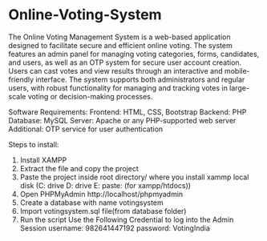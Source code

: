 # Online-Voting-System
The Online Voting Management System is a web-based application designed to facilitate secure and efficient online voting. The system features an admin panel for managing voting categories, forms, candidates, and users, as well as an OTP system for secure user account creation. Users can cast votes and view results through an interactive and mobile-friendly interface. The system supports both administrators and regular users, with robust functionality for managing and tracking votes in large-scale voting or decision-making processes.

Software Requirements:
Frontend: HTML, CSS, Bootstrap
Backend: PHP
Database: MySQL
Server: Apache or any PHP-supported web server
Additional: OTP service for user authentication

Steps to install:
1.	Install XAMPP
2.	Extract the file and copy the project 
3.	Paste the project inside root directory/ where you install xammp local disk (C: drive D: drive E: paste: (for xampp/htdocs))
4.	Open PHPMyAdmin http://localhost/phpmyadmin
5.	Create a database with name votingsystem
6.	Import votingsystem.sql file(from database folder)
7.	Run the script
  Use the Following Credential to log into the Admin Session
  username:  982641447192
  password:  VotingIndia


